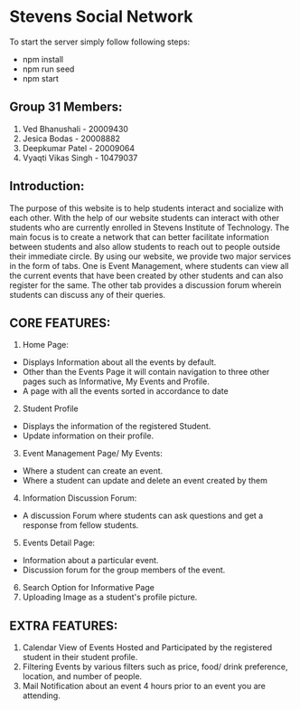 # Stevens Social Network
To start the server simply follow following steps:
- npm install
- npm run seed
- npm start
## Group 31 Members:
1. Ved Bhanushali - 20009430
2. Jesica Bodas - 20008882
3. Deepkumar Patel - 20009064
4. Vyaqti Vikas Singh - 10479037
## Introduction:
The purpose of this website is to help students interact and socialize with each 
other. With the help of our website students can interact with other students 
who are currently enrolled in Stevens Institute of Technology. The main focus 
is to create a network that can better facilitate information between students 
and also allow students to reach out to people outside their immediate circle.
By using our website, we provide two major services in the form of tabs. One is 
Event Management, where students can view all the current events that have 
been created by other students and can also register for the same. The other 
tab provides a discussion forum wherein students can discuss any of their 
queries. 
## CORE FEATURES:
1. Home Page:
- Displays Information about all the events by default.
- Other than the Events Page it will contain navigation to three 
other pages such as Informative, My Events and Profile.
- A page with all the events sorted in accordance to date
2. Student Profile
- Displays the information of the registered Student.
- Update information on their profile.
3. Event Management Page/ My Events:
- Where a student can create an event.
- Where a student can update and delete an event created by them 
4. Information Discussion Forum:
- A discussion Forum where students can ask questions and get a 
response from fellow students. 
5. Events Detail Page:
- Information about a particular event.
- Discussion forum for the group members of the event.
6. Search Option for Informative Page
7. Uploading Image as a student's profile picture.
## EXTRA FEATURES:
1. Calendar View of Events Hosted and Participated by the registered 
student in their student profile.
2. Filtering Events by various filters such as price, food/ drink preference, 
location, and number of people. 
3. Mail Notification about an event 4 hours prior to an event you are 
attending.